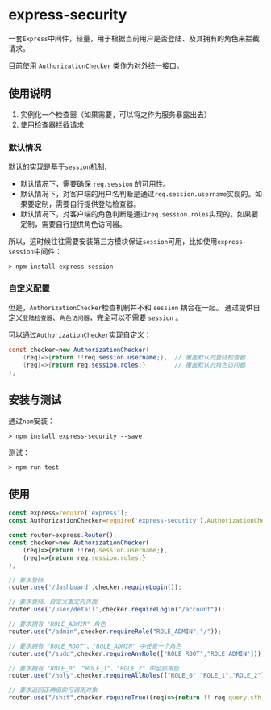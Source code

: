 # express-security

一套`Express`中间件，轻量，用于根据当前用户是否登陆、及其拥有的角色来拦截请求。

目前使用 `AuthorizationChecker` 类作为对外统一接口。

## 使用说明

1. 实例化一个检查器（如果需要，可以将之作为服务暴露出去）
2. 使用检查器拦截请求

### 默认情况

默认的实现是基于`session`机制:

* 默认情况下，需要确保  `req.session` 的可用性。
* 默认情况下，对客户端的用户名判断是通过`req.session.username`实现的。如果要定制，需要自行提供登陆检查器。
* 默认情况下，对客户端的角色判断是通过`req.session.roles`实现的。如果要定制，需要自行提供角色访问器。

所以，这时候往往需要安装第三方模块保证`session`可用，比如使用`express-session`中间件：
```
> npm install express-session
```

### 自定义配置

但是，`AuthorizationChecker`检查机制并不和 `session` 耦合在一起。 通过提供自定义`登陆检查器`、`角色访问器`，完全可以不需要 `session` 。

可以通过`AuthorizationChecker`实现自定义：
```Java
const checker=new AuthorizationChecker(
    (req)=>{return !!req.session.username;},  // 覆盖默认的登陆检查器
    (req)=>{return req.session.roles;}        // 覆盖默认的角色访问器
);
```

## 安装与测试

通过`npm`安装：
```
> npm install express-security --save
```

测试：
```
> npm run test
```

## 使用

```JavaScript
const express=require('express');
const AuthorizationChecker=require('express-security').AuthorizationChecker;

const router=express.Router();
const checker=new AuthorizationChecker(
    (req)=>{return !!req.session.username;},
    (req)=>{return req.session.roles;}
);

// 要求登陆
router.use('/dashboard',checker.requireLogin());

// 要求登陆，自定义重定向页面
router.use('/user/detail',checker.requireLogin("/account"));

// 要求拥有 "ROLE_ADMIN" 角色
router.use("/admin",checker.requireRole("ROLE_ADMIN","/"));

// 要求拥有 "ROLE_ROOT"、"ROLE_ADMIN" 中任意一个角色
router.use("/sudo",checker.requireAnyRole(["ROLE_ROOT","ROLE_ADMIN"]));

// 要求拥有 "ROLE_0"、"ROLE_1"、"ROLE_2" 中全部角色
router.use("/holy",checker.requireAllRoles(["ROLE_0","ROLE_1","ROLE_2"]));

// 要求返回正确值的可调用对象
router.use("/shit",checker.requireTrue((req)=>{return !! req.query.sth;},"/"));
```
